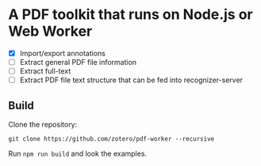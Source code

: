 # A PDF toolkit that runs on Node.js or Web Worker

- [x] Import/export annotations
- [ ] Extract general PDF file information
- [ ] Extract full-text
- [ ] Extract PDF file text structure that can be fed into recognizer-server

## Build
Clone the repository:

```
git clone https://github.com/zotero/pdf-worker --recursive
```

Run `npm run build` and look the examples.
